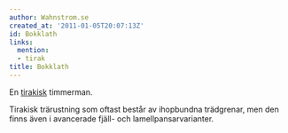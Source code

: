 ```yaml
---
author: Wahnstrom.se
created_at: '2011-01-05T20:07:13Z'
id: Bokklath
links:
  mention:
  - tirak
title: Bokklath
---
```


En [tirakisk] timmerman.

Tirakisk trärustning som oftast består av ihopbundna trädgrenar, men den finns även i avancerade
fjäll- och lamellpansarvarianter.

  [tirakisk]: tirak